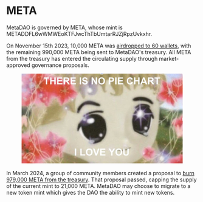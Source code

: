 # META

MetaDAO is governed by META, whose mint is METADDFL6wWMWEoKTFJwcThTbUmtarRJZjRpzUvkxhr.

On November 15th 2023, 10,000 META was [airdropped to 60 wallets](https://blog.metadao.fi/the-meta-dao-decentralizes-d2d01dd5aa45), with the remaining 990,000 META being sent to MetaDAO's treasury. All META from the treasury has entered the circulating supply through market-approved governance proposals.

<figure><img src="../.gitbook/assets/image.png" alt=""><figcaption></figcaption></figure>

In March 2024, a group of community members created a proposal to [burn 979,000 META from the treasury](https://futarchy.metadao.fi/metadao/proposals/ELwCkHt1U9VBpUFJ7qGoVMatEwLSr1HYj9q9t8JQ1NcU). That proposal passed, capping the supply of the current mint to 21,000 META. MetaDAO may choose to migrate to a new token mint which gives the DAO the ability to mint new tokens.
